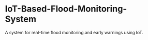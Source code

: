 # IoT-Based-Flood-Monitoring-System
 A system for real-time flood monitoring and early warnings using IoT.
